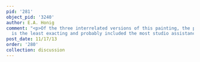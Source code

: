 ```yaml
---
pid: '281'
object_pid: '3240'
author: E.A. Honig
comment: "<p>Of the three interrelated versions of this painting, the present work
  is the least exacting and probably included the most studio assistance.</p>\n"
post_date: 11/17/13
order: '280'
collection: discussion
---
```


